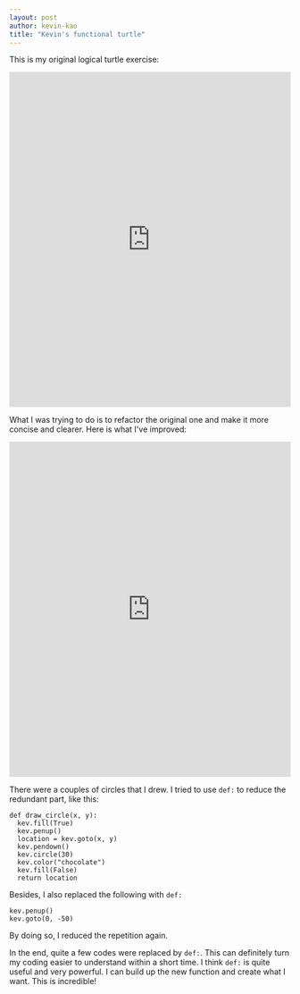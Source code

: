 ```yaml
---
layout: post
author: kevin-kao
title: "Kevin's functional turtle"
---
```

This is my original logical turtle exercise:

<iframe src="https://trinket.io/embed/python/488ce41b6c" width="100%" height="600" frameborder="0" marginwidth="0" marginheight="0" allowfullscreen></iframe>

What I was trying to do is to refactor the original one and make it more concise and clearer.
Here is what I've improved:

<iframe src="https://trinket.io/embed/python/c953b345a4" width="100%" height="600" frameborder="0" marginwidth="0" marginheight="0" allowfullscreen></iframe>

There were a couples of circles that I drew. I tried to use `def:` to reduce the redundant part, like this:
```
def draw_circle(x, y):
  kev.fill(True)
  kev.penup()
  location = kev.goto(x, y)
  kev.pendown()
  kev.circle(30)
  kev.color("chocolate")
  kev.fill(False)
  return location
 ```
Besides, I also replaced the following with `def:` 
```
kev.penup()
kev.goto(0, -50)
```
By doing so, I reduced the repetition again.

In the end, quite a few codes were replaced by `def:`. This can definitely turn my coding easier to understand 
within a short time. I think `def:` is quite useful and very powerful. I can build up the new function and create what I want. 
This is incredible!
 
 
 
